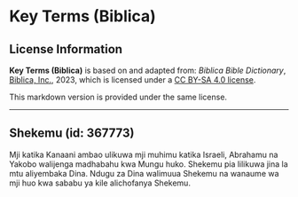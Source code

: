 # Key Terms (Biblica)

## License Information

**Key Terms (Biblica)** is based on and adapted from: _Biblica Bible Dictionary_, [Biblica, Inc.](https://www.biblica.com/), 2023, which is licensed under a [CC BY-SA 4.0 license](https://creativecommons.org/licenses/by-sa/4.0/legalcode.en).

This markdown version is provided under the same license.



--------------------------------

## Shekemu (id: 367773)

Mji katika Kanaani ambao ulikuwa mji muhimu katika Israeli, Abrahamu na Yakobo walijenga madhabahu kwa Mungu huko. Shekemu pia lilikuwa jina la mtu aliyembaka Dina. Ndugu za Dina walimuua Shekemu na wanaume wa mji huo kwa sababu ya kile alichofanya Shekemu.


